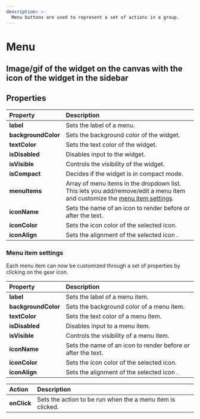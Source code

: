 ```yaml
---
description: >-
  Menu buttons are used to represent a set of actions in a group.
---
```


# Menu

## Image/gif of the widget on the canvas with the icon of the widget in the sidebar

## Properties
| Property      | Description           |
| :------------ | :-------------------- |
| **label** | Sets the label of a menu. |
| **backgroundColor** | Sets the background color of the widget. |
| **textColor** | Sets the text color of the widget. |
| **isDisabled** | Disables input to the widget. |
| **isVisible** | Controls the visibility of the widget. |
| **isCompact** | Decides if the widget is in compact mode. |
| **menuItems** | Array of menu items in the dropdown list. This lets you add/remove/edit a menu item and customize the [menu item settings](https://docs.appsmith.com/widget-reference/menu-button#menu-item-settings). |
| **iconName** | Sets the name of an icon to render before or after the text. |
| **iconColor** | Sets the icon color of the selected icon. |
| **iconAlign** | Sets the alignment of the selected icon . |

### Menu item settings

Each menu item can now be customized through a set of properties by clicking on the gear icon.

| Property      | Description           |
| :------------ | :-------------------- |
| **label** | Sets the label of a menu item. |
| **backgroundColor** | Sets the background color of a menu item. |
| **textColor** | Sets the text color of a menu item. |
| **isDisabled** | Disables input to a menu item. |
| **isVisible** | Controls the visibility of a menu item. |
| **iconName** | Sets the name of an icon to render before or after the text. |
| **iconColor** | Sets the icon color of the selected icon. |
| **iconAlign** | Sets the alignment of the selected icon . |

| Action      | Description         |
| :---------- | :------------------ |
| **onClick** | Sets the action to be run when the a menu item is clicked. |